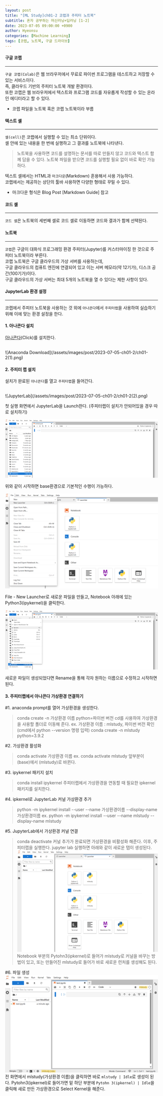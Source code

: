 ```yaml
---
layout: post
title: "[ML Study]ch01-2 코랩과 주피터 노트북"
subtitle: 혼자 공부하는 머신러닝+딥러닝 [1-2]
date: 2023-07-05 09:00:00 +0900
author: Hyeonsu
categories: [Machine Learning]
tags: [코랩, 노트북, 구글 드라이브]
---
```


#### 구글 코랩
----------------------
`구글 코랩(Colab)`은 웹 브라우저에서 무료로 파이썬 프로그램을 테스트하고 저장할 수 있는 서비스이다.
<br>
즉, 클라우드 기반의 주피터 노트북 개발 환경이다.
<br>
또한 코랩은 웹 브라우저에서 텍스트와 프로그램 코드를 자유롭게 작성할 수 있는 온라인 에디터라고 할 수 있다.
- 코랩 파일을 노트북 혹은 코랩 노트북이라 부름

#### 텍스트 셀
----------------------
`셀(cell)`은 코랩에서 실행할 수 있는 최소 단위이다.
<br>
셀 안에 있는 내용을 한 번에 실행하고 그 결과를 노트북에 나타낸다.

> 노트북을 사용하면 코드를 설명하는 문서를 따로 만들지 않고 코드와 텍스트 함께 담을 수 있다. 노트북 파일을 받으면 코드를 실행할 필요 없이 바로 확인 가능하다.

텍스트 셀에서는 HTML과 `마크다운`(Markdown) 혼용해서 사용 가능하다.
<br>
코랩에서는 제공하는 상단의 툴바 사용하면 다양한 형태로 꾸밀 수 있다.
- 마크다운 형식은 Blog Post [Markdown Guide] 참고

#### 코드 셀 
---------------------
`코드 셀`은 노트북의 세번째 셀로 코드 셀로 이동하면 코드와 결과가 함께 선택된다.

#### 노트북 
---------------------
`코랩`은 구글이 대화식 프로그래밍 환경 주피터(Jupyter)를 커스터마이징 한 것으로 주피터 노트북이라 부른다.
<br>
코랩 노트북은 구글 클라우드의 가상 서버를 사용하는데,
<br>구글 클라우드의 컴퓨트 엔진에 연결되어 있고 이는 서버 메모리(약 12기가), 디스크 공간(100기가)이다.
<br>
구글 클라우드의 가상 서버는 최대 5개의 노트북을 열 수 있다는 제한 사항이 있다.


#### JupyterLab 환경 설정
-------------------
코랩에서 주피터 노트북을 사용하는 것 외에 `아나콘다`에서 `주피터랩`을 사용하여 실습하기 위해 이에 맞는 환경 설정을 한다.

#### 1. 아나콘다 설치
[아나콘다](https://www.anaconda.com/download)(Click)를 설치한다.

<br>
![Anaconda Download](/assets/images/post/2023-07-05-ch01-2/ch01-2(1).png)


#### 2. 주피터 랩 설치 
설치가 완료된 `아나콘다`를 열고 `주피터랩`을 들어간다. 

<br>
![JupyterLab](/assets/images/post/2023-07-05-ch01-2/ch01-2(2).png)

첫 실행 화면에서 JupyterLab을 Launch한다.
(주피터랩이 설치가 안되어있을 경우 따로 설치하기)

![Start](/assets/images/post/2023-07-05-ch01-2/ch01-2(3).png)

위와 같이 시작하면 base환경으로 기본적인 수행이 가능하다.

![NewLaunher](/assets/images/post/2023-07-05-ch01-2/ch01-2(4).png)

File - New Launcher로 새로운 파일을 만들고, Notebook 아래에 있는 Python3(ipykernel)을 클릭한다.

![Rename](/assets/images/post/2023-07-05-ch01-2/ch01-2(5).png)

새로운 파일이 생성되었다면 Rename을 통해 각자 원하는 이름으로 수정하고 시작하면 된다.

#### 3. 주피터랩에서 아나콘다 가상환경 연결하기 

#1. anaconda prompt를 열어 가상환경을 생성한다.
> conda create -n 가상환경 이름 python=파이썬 버전
    cd를 사용하여 가상환경을 사용할 폴더로 이동해 준다.
    ex. 가상환경 이름 : mlstudy, 파이썬 버전 확인 (cmd에서 python --version 명령 입력)
        conda create -n mlstudy python=3.9.2

#2. 가상환경 활성화 
> conda activate 가상환경 이름 
    ex. conda activate mlstudy
    앞부분이 (base)에서 (mlstudy)로 바뀐다.

#3. ipykernel 패키지 설치
> conda install ipykernel
    주피터랩에서 가상환경을 연동할 때 필요한 ipkernel 패키지를 설치한다.

#4. ipkernel로 JupyterLab 커널 가상환경 추가
> python -m ipykernel install --user --name 가상환경이름 --display-name 가상환경이름
    ex. python -m ipykernel install --user --name mlstudy --display-name mlstudy

#5. JupyterLab에서 가상환경 커널 연결
> conda deactivate
    커널 추가가 완료되면 가상환경을 비활성화 해준다.
    이후, 주피터랩을 실행한다.
> jupyter lab
    실행하면 아래와 같이 새로운 탭이 생성된다.
![newtab](/assets/images/post/2023-07-05-ch01-2/ch01-2(6).png)
    Notebook 부분의 Pytohn3(ipkernel)로 들어가 mlstudy로 커널을 바꾸는 방법이 있고,
    또는 만들어진 mlstudy로 들어가 바로 새로운 런처를 생성해도 된다.

#6. 파일 생성 
![newLauncher](/assets/images/post/2023-07-05-ch01-2/ch01-2(7).png)
    전 화면에서 mlstudy(가상환경 이름)을 클릭하면 바로 `mlstudy | Idle`로 생성이 된다.
    Pytohn3(ipkernel)로 들어가면 밑 하단 부분에 `Pytohn 3(ipkernel) | Idle`을 클릭해 새로 만든 가상환경으로 Select Kernel을 해준다.
    